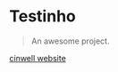 # Testinho

> An awesome project.

[cinwell website](https://cinwell.com ':include :type=iframe width=100% height=400px')
